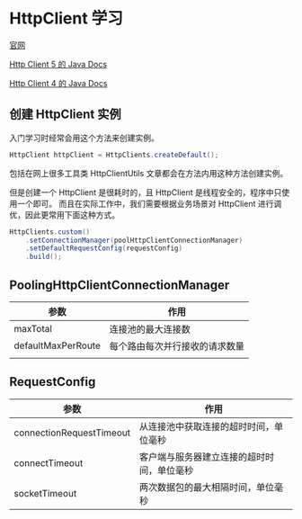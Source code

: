 # HttpClient 学习

[官网](https://hc.apache.org/index.html)

[Http Client 5 的 Java Docs](https://hc.apache.org/httpcomponents-client-5.2.x/current/httpclient5/apidocs/)

[Http Client 4 的 Java Docs](https://www.javadoc.io/doc/org.apache.httpcomponents/httpclient/latest/index.html)

## 创建 HttpClient 实例

入门学习时经常会用这个方法来创建实例。

```java
HttpClient httpClient = HttpClients.createDefault();
```

包括在网上很多工具类 HttpClientUtils 文章都会在方法内用这种方法创建实例。

但是创建一个 HttpClient 是很耗时的，且 HttpClient 是线程安全的，程序中只使用一个即可。
而且在实际工作中，我们需要根据业务场景对 HttpClient 进行调优，因此更常用下面这种方式。

```java
HttpClients.custom()
    .setConnectionManager(poolHttpClientConnectionManager)
    .setDefaultRequestConfig(requestConfig)
    .build();
```



## PoolingHttpClientConnectionManager

| 参数               | 作用                           |
| ------------------ | ------------------------------ |
| maxTotal           | 连接池的最大连接数             |
| defaultMaxPerRoute | 每个路由每次并行接收的请求数量 |
|                    |                                |



## RequestConfig

| 参数                     | 作用                                       |
| ------------------------ | ------------------------------------------ |
| connectionRequestTimeout | 从连接池中获取连接的超时时间，单位毫秒     |
| connectTimeout           | 客户端与服务器建立连接的超时时间，单位毫秒 |
| socketTimeout            | 两次数据包的最大相隔时间，单位毫秒         |
